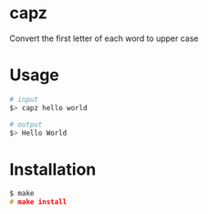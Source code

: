 # capz
Convert the first letter of each word to upper case

# Usage

```bash
# input
$> capz hello world

# output
$> Hello World 
```

# Installation

```c
$ make
# make install
```
